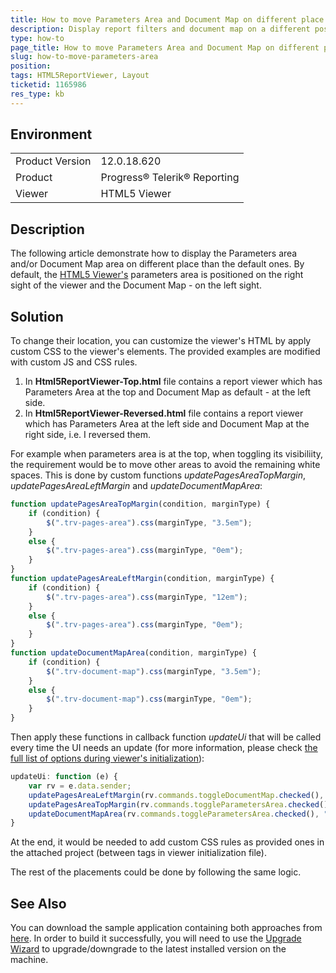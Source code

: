 ```yaml
---
title: How to move Parameters Area and Document Map on different place of the view
description: Display report filters and document map on a different position of the report viewer area
type: how-to
page_title: How to move Parameters Area and Document Map on different place of the view
slug: how-to-move-parameters-area
position: 
tags: HTML5ReportViewer, Layout
ticketid: 1165986
res_type: kb
---
```


## Environment
<table>
	<tr>
		<td>Product Version</td>
		<td>12.0.18.620</td>
	</tr>
	<tr>
		<td>Product</td>
		<td>Progress® Telerik® Reporting </td>
	</tr>
	<tr>
		<td>Viewer</td>
		<td>HTML5 Viewer</td>
	</tr>
</table>


## Description
The following article demonstrate how to display the Parameters area and/or Document Map area on different place than the default ones. By default, the [HTML5 Viewer's](../html5-report-viewer) parameters area is positioned on the right sight of the viewer and the Document Map - on the left sight.

## Solution
To change their location, you can customize the viewer's HTML by apply custom CSS to the viewer's elements. The provided examples are modified with custom JS and CSS rules. 
1. In **Html5ReportViewer-Top.html** file contains a report viewer which has Parameters Area at the top and Document Map as default - at the left side.
2. In **Html5ReportViewer-Reversed.html** file contains a report viewer which has Parameters Area at the left side and Document Map at the right side, i.e. I reversed them.

For example when parameters area is at the top, when toggling its visibiliity, the requirement would be to move other areas to avoid the remaining white spaces. This is done by custom functions *updatePagesAreaTopMargin*, *updatePagesAreaLeftMargin* and *updateDocumentMapArea*:
``` JavaScript
function updatePagesAreaTopMargin(condition, marginType) {
	if (condition) {
		$(".trv-pages-area").css(marginType, "3.5em");
	}
	else {
		$(".trv-pages-area").css(marginType, "0em");
	}
}
function updatePagesAreaLeftMargin(condition, marginType) {
	if (condition) {
		$(".trv-pages-area").css(marginType, "12em");
	}
	else {
		$(".trv-pages-area").css(marginType, "0em");
	}
}
function updateDocumentMapArea(condition, marginType) {
	if (condition) {
		$(".trv-document-map").css(marginType, "3.5em");
	}
	else {
		$(".trv-document-map").css(marginType, "0em");
	}
}
```
Then apply these functions in callback function *updateUi* that will be called every time the UI needs an update (for more information, please check [the full list of options during viewer's initialization](../html5-report-viewer-jquery-fn-telerik-reportviewer)):
``` JavaScript
updateUi: function (e) {
    var rv = e.data.sender;
	updatePagesAreaLeftMargin(rv.commands.toggleDocumentMap.checked(), "margin-left");
	updatePagesAreaTopMargin(rv.commands.toggleParametersArea.checked(), "margin-top");
	updateDocumentMapArea(rv.commands.toggleParametersArea.checked(), "margin-top");
}
```
At the end, it would be needed to add custom CSS rules as provided ones in the attached project (between <style></style> tags in viewer initialization file).

The rest of the placements could be done by following the same logic.

## See Also
You can download the sample application containing both approaches from [here](https://www.telerik.com/docs/default-source/knowledgebasearticleattachments/reporting/samplecustomizinghtml5viewerparamarea.zip?sfvrsn=2bd66a3_2).
In order to build it successfully, you will need to use the [Upgrade Wizard](../ui-upgrade-wizard) to upgrade/downgrade to the latest installed version on the machine.
